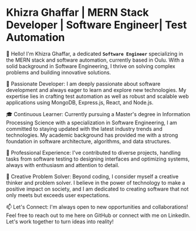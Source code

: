 # Khizra Ghaffar | MERN Stack Developer | Software Engineer| Test Automation

👋 Hello! I'm Khizra Ghaffar, a dedicated **`Software Engineer`** specializing in the MERN stack and software automation, currently based in Oulu. With a solid background in Software Engineering, I thrive on solving complex problems and building innovative solutions.

🚀 Passionate Developer: I am deeply passionate about software development and always eager to learn and explore new technologies. My expertise lies in crafting test automation as well as robust and scalable web applications using MongoDB, Express.js, React, and Node.js.

🎓 Continuous Learner: Currently pursuing a Master's degree in Information Processing Science with a specialization in Software Engineering, I am committed to staying updated with the latest industry trends and technologies. My academic background has provided me with a strong foundation in software architecture, algorithms, and data structures.

💼 Professional Experience: I've contributed to diverse projects, handling tasks from software testing to designing interfaces and optimizing systems, always with enthusiasm and attention to detail.

🌟 Creative Problem Solver: Beyond coding, I consider myself a creative thinker and problem solver. I believe in the power of technology to make a positive impact on society, and I am dedicated to creating software that not only meets but exceeds user expectations.

📫 Let's Connect: I'm always open to new opportunities and collaborations! Feel free to reach out to me here on GitHub or connect with me on LinkedIn. Let's work together to turn ideas into reality!
